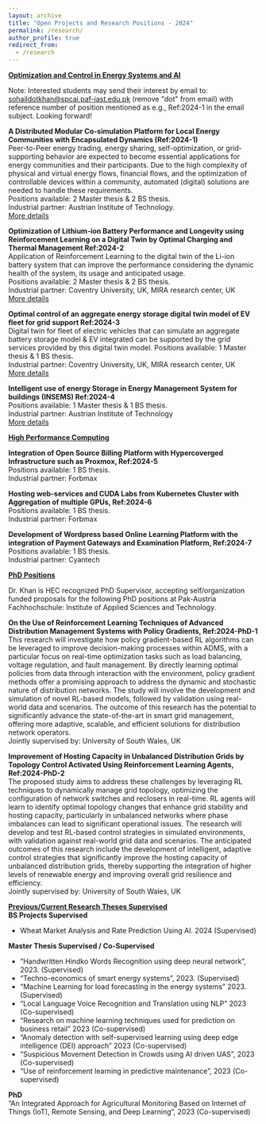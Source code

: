 ```yaml
---
layout: archive
title: "Open Projects and Research Positions - 2024"
permalink: /research/
author_profile: true
redirect_from:
  - /research
---
```


<b><u>Optimization and Control in Energy Systems and AI</u></b>   

Note: Interested students may send their interest by email to: sohaildotkhan@spcai.paf-iast.edu.pk (remove "dot" from email) with reference number of position mentioned as e.g., Ref:2024-1 in the email subject. Looking forward!    

**A Distributed Modular Co-simulation Platform for Local Energy Communities with Encapsulated Dynamics (Ref:2024-1)**  
Peer-to-Peer energy trading, energy sharing, self-optimization, or grid-supporting behavior are expected to become essential applications for energy communities and their participants. Due to the high complexity of physical and virtual energy flows, financial flows, and the optimization of controllable devices within a community, automated (digital) solutions are needed to handle these requirements.  
Positions available: 2 Master thesis & 2 BS thesis.  
Industrial partner: Austrian Institute of Technology.  
[More details](http://emesk.github.io/files/local_energy_communities.pdf)

**Optimization of Lithium-ion Battery Performance and Longevity using Reinforcement Learning on a Digital Twin by Optimal Charging and Thermal Management Ref:2024-2**  
Application of Reinforcement Learning to the digital twin of the Li-ion battery system that can improve the performance considering the dynamic health of the system, its usage and anticipated usage.  
Positions available: 2 Master thesis & 2 BS thesis.  
Industrial partner: Coventry University, UK, MIRA research center, UK  
[More details](http://emesk.github.io/files/RL_energy_storage_system.pdf)

**Optimal control of an aggregate energy storage digital twin model of EV fleet for grid support Ref:2024-3**  
Digital twin for fleet of electric vehicles that can simulate an aggregate battery storage model & EV integrated can be supported by the grid services provided by this digital twin model.
Positions available: 1 Master thesis & 1 BS thesis.  
Industrial partner: Coventry University, UK, MIRA research center, UK    
[More details](http://emesk.github.io/files/EV_fleet_aggregate_control.pdf)

**Intelligent use of energy Storage in Energy Management System for buildings (INSEMS) Ref:2024-4**  
Positions available: 1 Master thesis & 1 BS thesis.  
Industrial partner: Austrian Institute of Technology  
[More details](http://emesk.github.io/files/insems.pdf)

<b><u>High Performance Computing</u></b> 

**Integration of Open Source Billing Platform with Hypercoverged Infrastructure such as Proxmox, Ref:2024-5**  
Positions available: 1 BS thesis.  
Industrial partner: Forbmax  

**Hosting web-services and CUDA Labs from Kubernetes Cluster with Aggregation of multiple GPUs, Ref:2024-6**  
Positions available: 1 BS thesis.  
Industrial partner: Forbmax   

**Development of Wordpress based Online Learning Platform with the integration of Payment Gateways and Examination Platform, Ref:2024-7**  
Positions available: 1 BS thesis.  
Industrial partner: Cyantech   

<b><u>PhD Positions</u></b>  

Dr. Khan is HEC recognized PhD Supervisor, accepting self/organization funded proposals for the following PhD positions at Pak-Austria Fachhochschule: Institute of Applied Sciences and Technology.  

**On the Use of Reinforcement Learning Techniques of Advanced Distribution Management Systems with Policy Gradients, Ref:2024-PhD-1**  
This research will investigate how policy gradient-based RL algorithms can be leveraged to improve decision-making processes within ADMS, with a particular focus on real-time optimization tasks such as load balancing, voltage regulation, and fault management. By directly learning optimal policies from data through interaction with the environment, policy gradient methods offer a promising approach to address the dynamic and stochastic nature of distribution networks. The study will involve the development and simulation of novel RL-based models, followed by validation using real-world data and scenarios. The outcome of this research has the potential to significantly advance the state-of-the-art in smart grid management, offering more adaptive, scalable, and efficient solutions for distribution network operators.  
Jointly supervised by: University of South Wales, UK  

**Improvement of Hosting Capacity in Unbalanced Distribution Grids by Topology Control Activated Using Reinforcement Learning Agents, Ref:2024-PhD-2**  
The proposed study aims to address these challenges by leveraging RL techniques to dynamically manage grid topology, optimizing the configuration of network switches and reclosers in real-time. RL agents will learn to identify optimal topology changes that enhance grid stability and hosting capacity, particularly in unbalanced networks where phase imbalances can lead to significant operational issues. The research will develop and test RL-based control strategies in simulated environments, with validation against real-world grid data and scenarios. The anticipated outcomes of this research include the development of intelligent, adaptive control strategies that significantly improve the hosting capacity of unbalanced distribution grids, thereby supporting the integration of higher levels of renewable energy and improving overall grid resilience and efficiency.  
Jointly supervised by: University of South Wales, UK  

<b><u>Previous/Current Research Theses Supervised</u></b>  
**BS Projects Supervised**  
* Wheat Market Analysis and Rate Prediction Using AI. 2024  (Supervised) 

**Master Thesis Supervised / Co-Supervised**  
* “Handwritten Hindko Words Recognition using deep neural network”, 2023. (Supervised)  
* “Techno-economics of smart energy systems”, 2023. (Supervised)  
* “Machine Learning for load forecasting in the energy systems” 2023. (Supervised)  
* “Local Language Voice Recognition and Translation using NLP” 2023 (Co-supervised)  
* “Research on machine learning techniques used for prediction on business retail” 2023 (Co-supervised)  
* “Anomaly detection with self-supervised learning using deep edge intelligence (DEI) approach” 2023 (Co-supervised)  
* “Suspicious Movement Detection in Crowds using AI driven UAS”, 2023 (Co-supervised)  
* “Use of reinforcement learning in predictive maintenance”, 2023 (Co-supervised)  

**PhD**   
“An Integrated Approach for Agricultural Monitoring Based on Internet of Things (IoT), Remote Sensing, and Deep Learning”, 2023 (Co-supervised)  







